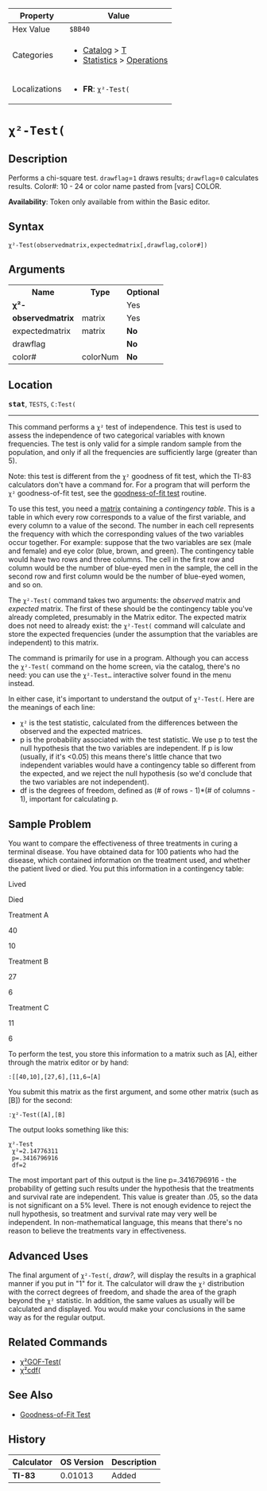| Property      | Value |
|---------------|-------|
| Hex Value     | `$BB40`|
| Categories    | <ul><li>[Catalog](<../categories/Catalog.md>) > [T](<../categories/Catalog.md#T>)</li><li>[Statistics](<../categories/Statistics.md>) > [Operations](<../categories/Statistics.md#Operations>)</li></ul> |
| Localizations | <ul><li><b>FR</b>: `χ²-Test(`</li></ul> |

# `χ²-Test(`

## Description
Performs a chi-square test. `drawflag`=`1` draws results; `drawflag`=`0` calculates results.
Color#: 10 - 24 or color name pasted from [vars] COLOR.


<b>Availability</b>: Token only available from within the Basic editor.

## Syntax
`χ²-Test(observedmatrix,expectedmatrix[,drawflag,color#])`

## Arguments
<table>
<tr><th>Name</th><th>Type</th><th>Optional</th></tr>

<tr><td><b>χ²-</b></td><td></td><td>Yes</td></tr>

<tr><td><b>observedmatrix</b></td><td>matrix</td><td>Yes</td></tr>

<tr><td>expectedmatrix</td><td>matrix</td><td><b>No</b></td></tr>

<tr><td>drawflag</td><td></td><td><b>No</b></td></tr>

<tr><td>color#</td><td>colorNum</td><td><b>No</b></td></tr>

</table>

## Location
<tt><kbd><b>stat</b></kbd></tt>, `TESTS`, `C:Test(`
<hr>

This command performs a `χ²` test of independence. This test is used to assess the independence of two categorical variables with known frequencies. The test is only valid for a simple random sample from the population, and only if all the frequencies are sufficiently large (greater than 5).

Note: this test is different from the `χ²` goodness of fit test, which the TI-83 calculators don't have a command for. For a program that will perform the `χ²` goodness-of-fit test, see the [goodness-of-fit test](/goodness-of-fit) routine.

To use this test, you need a [matrix](/matrices) containing a _contingency table_. This is a table in which every row corresponds to a value of the first variable, and every column to a value of the second. The number in each cell represents the frequency with which the corresponding values of the two variables occur together. For example: suppose that the two variables are sex (male and female) and eye color (blue, brown, and green). The contingency table would have two rows and three columns. The cell in the first row and column would be the number of blue-eyed men in the sample, the cell in the second row and first column would be the number of blue-eyed women, and so on.

The `χ²-Test(` command takes two arguments: the _observed_ matrix and _expected_ matrix. The first of these should be the contingency table you've already completed, presumably in the Matrix editor. The expected matrix does not need to already exist: the `χ²-Test(` command will calculate and store the expected frequencies (under the assumption that the variables are independent) to this matrix.

The command is primarily for use in a program. Although you can access the `χ²-Test(` command on the home screen, via the catalog, there's no need: you can use the `χ²-Test…` interactive solver found in the menu instead.

In either case, it's important to understand the output of `χ²-Test(`. Here are the meanings of each line:

*   `χ²` is the test statistic, calculated from the differences between the observed and the expected matrices.
*   p is the probability associated with the test statistic. We use p to test the null hypothesis that the two variables are independent. If p is low (usually, if it's <0.05) this means there's little chance that two independent variables would have a contingency table so different from the expected, and we reject the null hypothesis (so we'd conclude that the two variables are not independent).
*   df is the degrees of freedom, defined as (# of rows - 1)*(# of columns - 1), important for calculating p.

## Sample Problem

You want to compare the effectiveness of three treatments in curing a terminal disease. You have obtained data for 100 patients who had the disease, which contained information on the treatment used, and whether the patient lived or died. You put this information in a contingency table:

Lived

Died

Treatment A

40

10

Treatment B

27

6

Treatment C

11

6

To perform the test, you store this information to a matrix such as [A], either through the matrix editor or by hand:

```ti-basic
:[[40,10],[27,6],[11,6→[A]
```

You submit this matrix as the first argument, and some other matrix (such as [B]) for the second:

```ti-basic
:χ²-Test([A],[B]
```

The output looks something like this:

```ti-basic
χ²-Test
 χ²=2.14776311
 p=.3416796916
 df=2
```

The most important part of this output is the line p=.3416796916 - the probability of getting such results under the hypothesis that the treatments and survival rate are independent. This value is greater than .05, so the data is not significant on a 5% level. There is not enough evidence to reject the null hypothesis, so treatment and survival rate may very well be independent. In non-mathematical language, this means that there's no reason to believe the treatments vary in effectiveness.

## Advanced Uses

The final argument of `χ²-Test(`, _draw?_, will display the results in a graphical manner if you put in "1" for it. The calculator will draw the `χ²` distribution with the correct degrees of freedom, and shade the area of the graph beyond the `χ²` statistic. In addition, the same values as usually will be calculated and displayed. You would make your conclusions in the same way as for the regular output.

## Related Commands

*   [χ²GOF-Test(](/chisquaregof-test)
*   [χ²cdf(](/chisquarecdf)

## See Also

*   [Goodness-of-Fit Test](/goodness-of-fit)

## History
| Calculator | OS Version | Description |
|------------|------------|-------------|
| <b>TI-83</b> | 0.01013 | Added |


